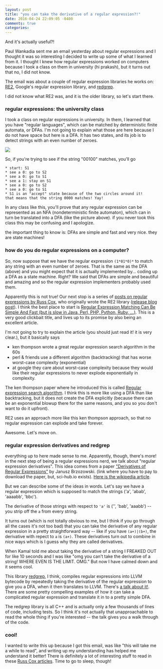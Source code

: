 ```yaml
---
layout: post
title: "you can take the derivative of a regular expression?!"
date: 2016-04-24 22:09:05 -0400
comments: true
categories: 
---
```


And it's actually useful?!

Paul Wankadia sent me an email yesterday about regular expressions and I thought it was so interesting I decided to write up some of what I learned from it. I thought I knew how regular expressions worked on computers because I took a class on them in university (hi prakash), but it turns out that no, I did not know.

The email was about a couple of regular expression libraries he works on: [RE2](https://github.com/google/re2), Google's regular expression library, and [redgrep](https://github.com/google/redgrep).

I did not know what RE2 was, and it is the older library, so let's start there.

### regular expressions: the university class

I took a class on regular expressions in university. In them, I learned that you have "regular languages", which can be matched by deterministic finite automata, or DFAs. I'm not going to explain what those are here because I do not have space but here is a DFA. It has two states, and its job is to detect strings with an even number of zeroes.

<img src="/images/dfa.png">

So, if you're trying to see if the string "00100" matches, you'll go

```
* start: S1
* see a 0: go to S2
* see a 0: go to S1
* see a 1: stay on S1
* see a 0: go to S2
* see a 0: go to S1
* S1 is an "accept" state because of the two circles around it!
that means that the string 0000 matches! Yay!
```

In any class like this, you'll prove that any regular expression can be represented as an NFA (nondeterministic finite automaton), which can in turn be translated into a DFA (like the picture above). if you never took this class this may be confusing and I apologize.

the important thing to know is: DFAs are simple and fast and very nice. they are state machines!

### how do you do regular expressions on a computer?

So, now suppose that we have the regular expression `(1*01*0)*` to match any string with an even number of zeroes. That is the same as the DFA (above) and you might expect that it is actually implemented by... coding up a DFA as a state machine. Right? We said that DFAs are simple and beautiful and amazing and so the regular expression implementers probably used them.

Apparently this is not true! Our next stop is a series of [posts on regular expressions by Russ Cox](https://swtch.com/~rsc/regexp/), who originally wrote the RE2 library ([release blog post](http://google-opensource.blogspot.ca/2010/03/re2-principled-approach-to-regular.html)). I think the best place to start is [Regular Expression Matching Can Be Simple And Fast (but is slow in Java, Perl, PHP, Python, Ruby, ...)](https://swtch.com/~rsc/regexp/regexp1.html). This is a very good clickbait title, and lives up to its promise by also being an excellent article.

I'm not going to try to explain the article (you should just read it! it is very clear.), but it basically says

* ken thompson wrote a great regular expression search algorithm in the 60s
* perl & friends use a different algorithm (backtracking) that has worse worst-case complexity (exponential)
* at google they care about worst-case complexity because they would like their regular expressions to never explode exponentially in complexity.

The ken thompson paper where he introduced this is called [Regular expression search algorithm](http://www.fing.edu.uy/inco/cursos/intropln/material/p419-thompson.pdf). I think this is more like using a DFA than like backtracking, but it does not create the DFA explicitly (because there can be an exponential blowup there for the same reasons, and you so you don't want to do it upfront).

RE2 uses an approach more like this ken thompson approach, so that no regular expression can explode and take forever.

Awesome. Let's move on.

### regular expression derivatives and redgrep

everything up to here made sense to me. Apparently, though, there's more! in the next step of being a regular expressions nerd, we talk about "regular expression derivatives". This idea comes from a paper ["Derivatives of Regular Expressions"](http://dl.acm.org/citation.cfm?id=321249) by Janusz Brzozowski. (link where you have to pay to download the paper, but, sci-hub.io exists). [Here is the wikipedia article](https://en.wikipedia.org/wiki/Brzozowski_derivative).

But we can describe some of the ideas in words. Let's say we have a regular expression which is supposed to match the strings ('a', 'abab', 'aaaabb', 'bbc').

The derivative of those strings with respect to `'a'` is ('', 'bab', 'aaabb') -- you strip off the `a` from every string.

It turns out (which is not totally obvious to me, but I think if you go through all the cases it's not too bad) that you can take the derivative of any regular expression in a pretty straightforward way -- like if you have `(a+)|(b+)`, the derivative with repect to `a` is `(a+)`. These derivatives turn out to combine in nice ways which is I guess why they are called derivatives.

When Kamal told me about taking the derivative of a string I FREAKED OUT for like 10 seconds and I was like "omg you can't take the derivative of a string! WHERE EVEN IS THE LIMIT. OMG." But now I have calmed down and it seems cool.

This library [redgrep](https://github.com/google/redgrep), I think, compiles regular expressions into LLVM bytecode by repeatedly taking the derivative of the regular expression to give you a DFA, when it then translates to LLVM. There's [a talk about it!](https://www.youtube.com/watch?v=CMhqlRBfVX4&feature=youtu.be). There are some pretty compelling examples of how it can take a complicated regular expression and translate it in to a pretty simple DFA.

The redgrep library is all C++ and is actually only a few thousands of lines of code, including tests. So I think it's not actually that unapproachable to read the whole thing if you're interested -- the talk gives you a walk through of the code.

### cool!

I wanted to write this up because I got this email, was like "this will take me a while to read", and writing up my understanding has helped me understand it better! There is definitely a lot of interesting stuff to read in these [Russ Cox articles](https://swtch.com/~rsc/regexp/). Time to go to sleep, though!
